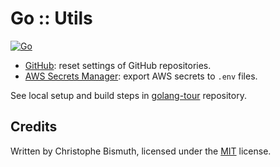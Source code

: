 # Go :: Utils

[![Go](https://github.com/cbismuth/golang-utils/actions/workflows/go.yaml/badge.svg)](https://github.com/cbismuth/golang-utils/actions/workflows/go.yaml)

* [GitHub](github): reset settings of GitHub repositories.
* [AWS Secrets Manager](aws/secretsmanager): export AWS secrets to `.env` files.

See local setup and build steps in [golang-tour](https://github.com/cbismuth/golang-tour) repository.

## Credits

Written by Christophe Bismuth, licensed under the [MIT](LICENSE) license.
